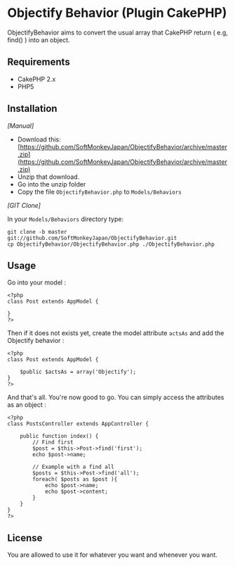 # Objectify Behavior (Plugin CakePHP)

ObjectifyBehavior aims to convert the usual array that CakePHP return ( e.g, find() ) into an object.


## Requirements

* CakePHP 2.x
* PHP5

## Installation

_[Manual]_

* Download this: [https://github.com/SoftMonkeyJapan/ObjectifyBehavior/archive/master.zip](https://github.com/SoftMonkeyJapan/ObjectifyBehavior/archive/master.zip)
* Unzip that download.
* Go into the unzip folder
* Copy the file `ObjectifyBehavior.php` to `Models/Behaviors`

_[GIT Clone]_

In your `Models/Behaviors` directory type:

	git clone -b master git://github.com/SoftMonkeyJapan/ObjectifyBehavior.git
	cp ObjectifyBehavior/ObjectifyBehavior.php ./ObjectifyBehavior.php


## Usage

Go into your model :

	<?php
	class Post extends AppModel {

	}
	?>

Then if it does not exists yet, create the model attribute `actsAs` and add the Objectify behavior :

	<?php
	class Post extends AppModel {
		
		$public $actsAs = array('Objectify');
	}
	?>

And that's all. You're now good to go. You can simply access the attributes as an object : 

	<?php
	class PostsController extends AppController {

		public function index() {
			// Find first
			$post = $this->Post->find('first');
			echo $post->name;

			// Example with a find all
			$posts = $this->Post->find('all');
			foreach( $posts as $post ){
				echo $post->name;
				echo $post->content;
			}
		}
	}
	?>


## License

You are allowed to use it for whatever you want and whenever you want.
